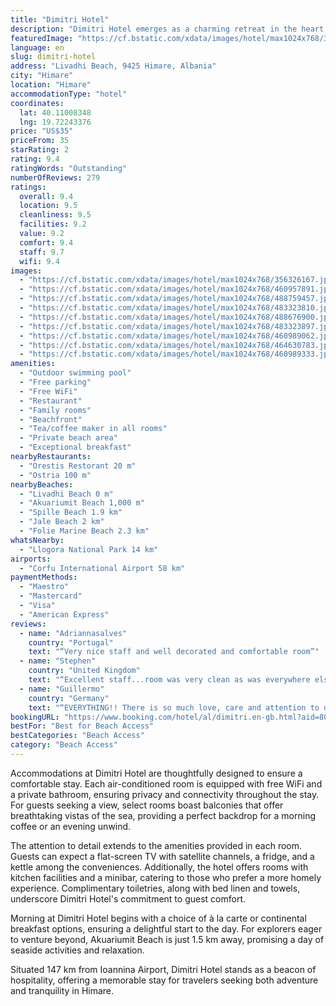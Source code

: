 ```yaml
---
title: "Dimitri Hotel"
description: "Dimitri Hotel emerges as a charming retreat in the heart of Himare, mere steps away from the pristine Livadhi Beach."
featuredImage: "https://cf.bstatic.com/xdata/images/hotel/max1024x768/356326167.jpg?k=481f9a747c870af2d6195909ad39dedf4118e7d82257823a8967a4d20924b4e3&o=&hp=1"
language: en
slug: dimitri-hotel
address: "Livadhi Beach, 9425 Himare, Albania"
city: "Himare"
location: "Himare"
accommodationType: "hotel"
coordinates:
  lat: 40.11008348
  lng: 19.72243376
price: "US$35"
priceFrom: 35
starRating: 2
rating: 9.4
ratingWords: "Outstanding"
numberOfReviews: 279
ratings:
  overall: 9.4
  location: 9.5
  cleanliness: 9.5
  facilities: 9.2
  value: 9.2
  comfort: 9.4
  staff: 9.7
  wifi: 9.4
images:
  - "https://cf.bstatic.com/xdata/images/hotel/max1024x768/356326167.jpg?k=481f9a747c870af2d6195909ad39dedf4118e7d82257823a8967a4d20924b4e3&o=&hp=1"
  - "https://cf.bstatic.com/xdata/images/hotel/max1024x768/460957891.jpg?k=3e8ca2718db92cb135f400568685a105cfc8950e7f9f4e34511b01230bc1f6db&o=&hp=1"
  - "https://cf.bstatic.com/xdata/images/hotel/max1024x768/488759457.jpg?k=216fb9aedf4950b1ca261e878458ed29ab06f367c90c2ae7db181cf460eb6f48&o=&hp=1"
  - "https://cf.bstatic.com/xdata/images/hotel/max1024x768/483323810.jpg?k=6e6ad82e42ef92f932c934b25307ffe7062652c11a561f116bc8a57019783c4f&o=&hp=1"
  - "https://cf.bstatic.com/xdata/images/hotel/max1024x768/488676900.jpg?k=165df70f439e3705f8cadcf72094c787af21ea973a9951fca615fd8d6788fa5d&o=&hp=1"
  - "https://cf.bstatic.com/xdata/images/hotel/max1024x768/483323897.jpg?k=bdf83027521ec6afd2f2e5f0413a88532a178a2878ca180e83a0438962f3a4e8&o=&hp=1"
  - "https://cf.bstatic.com/xdata/images/hotel/max1024x768/460989062.jpg?k=bbf5142e0e913e1f593deb86f89e7062d4b889576d30d63332998d5fb3febdbc&o=&hp=1"
  - "https://cf.bstatic.com/xdata/images/hotel/max1024x768/464630783.jpg?k=64d153671ea248e99a4226edf6f7e83be61507409ce5b6e67b1b4ab2141a5fa5&o=&hp=1"
  - "https://cf.bstatic.com/xdata/images/hotel/max1024x768/460989333.jpg?k=4372dfb70447681d99d6fdc4d0cb7efe939befe3f24ad6118a069764f8f57936&o=&hp=1"
amenities:
  - "Outdoor swimming pool"
  - "Free parking"
  - "Free WiFi"
  - "Restaurant"
  - "Family rooms"
  - "Beachfront"
  - "Tea/coffee maker in all rooms"
  - "Private beach area"
  - "Exceptional breakfast"
nearbyRestaurants:
  - "Orestis Restorant 20 m"
  - "Ostria 100 m"
nearbyBeaches:
  - "Livadhi Beach 0 m"
  - "Akuariumit Beach 1,000 m"
  - "Spille Beach 1.9 km"
  - "Jale Beach 2 km"
  - "Folie Marine Beach 2.3 km"
whatsNearby:
  - "Llogora National Park 14 km"
airports:
  - "Corfu International Airport 58 km"
paymentMethods:
  - "Maestro"
  - "Mastercard"
  - "Visa"
  - "American Express"
reviews:
  - name: "Adriannasalves"
    country: "Portugal"
    text: "“Very nice staff and well decorated and comfortable room”"
  - name: "Stephen"
    country: "United Kingdom"
    text: "“Excellent staff...room was very clean as was everywhere else. Quite location Everything was good.....”"
  - name: "Guillermo"
    country: "Germany"
    text: "“EVERYTHING!! There is so much love, care and attention to details in this hotel! From the beginning Amalia made us feel like at home! The communication, the attention to details, cleanliness and services provided from this hotel make a big...”"
bookingURL: "https://www.booking.com/hotel/al/dimitri.en-gb.html?aid=8035640"
bestFor: "Best for Beach Access"
bestCategories: "Beach Access"
category: "Beach Access"
---
```


Accommodations at Dimitri Hotel are thoughtfully designed to ensure a comfortable stay. Each air-conditioned room is equipped with free WiFi and a private bathroom, ensuring privacy and connectivity throughout the stay. For guests seeking a view, select rooms boast balconies that offer breathtaking vistas of the sea, providing a perfect backdrop for a morning coffee or an evening unwind.

The attention to detail extends to the amenities provided in each room. Guests can expect a flat-screen TV with satellite channels, a fridge, and a kettle among the conveniences. Additionally, the hotel offers rooms with kitchen facilities and a minibar, catering to those who prefer a more homely experience. Complimentary toiletries, along with bed linen and towels, underscore Dimitri Hotel's commitment to guest comfort.

Morning at Dimitri Hotel begins with a choice of à la carte or continental breakfast options, ensuring a delightful start to the day. For explorers eager to venture beyond, Akuariumit Beach is just 1.5 km away, promising a day of seaside activities and relaxation.

Situated 147 km from Ioannina Airport, Dimitri Hotel stands as a beacon of hospitality, offering a memorable stay for travelers seeking both adventure and tranquility in Himare.